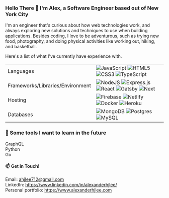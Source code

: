 ### Hello There 👋 I'm Alex, a Software Engineer based out of New York City

I'm an engineer that's curious about how web technologies work, and always exploring new solutions and techniques to use when building applications. Besides coding, I love to be adventurous, such as trying new food, photography, and doing physical activities like working out, hiking, and basketball.

Here's a list of what I've currently have experience with.

<table>
  <tr>
    <td>Languages</td>
    <td>
      <img alt="JavaScript" src="https://img.shields.io/badge/javascript%20-%23323330.svg?&style=for-the-badge&logo=javascript&logoColor=%23F7DF1E"/> 
      <img alt="HTML5" src="https://img.shields.io/badge/html5%20-%23E34F26.svg?&style=for-the-badge&logo=html5&logoColor=white"/> 
      <img alt="CSS3" src="https://img.shields.io/badge/css3%20-%231572B6.svg?&style=for-the-badge&logo=css3&logoColor=white"/>
      <img alt="TypeScript" src="https://img.shields.io/badge/typescript%20-%23323330.svg?&style=for-the-badge&logo=typescript&logoColor=blue"/> 
    </td>
  </tr>
  <tr>
    <td>Frameworks/Libraries/Environment</td>
    <td>
      <img alt="NodeJS" src="https://img.shields.io/badge/nodejs%20-%2343853D.svg?&style=for-the-badge&logo=node.js&logoColor=white"/> 
      <img alt="Express.js" src="https://img.shields.io/badge/express%20-%23404d59.svg?&style=for-the-badge"/> 
      <img alt="React" src="https://img.shields.io/badge/react%20-%2320232a.svg?&style=for-the-badge&logo=react&logoColor=%2361DAFB"/> 
      <img alt="Gatsby" src="https://img.shields.io/badge/gatsby-blueviolet?&style=for-the-badge&logo=gatsby&logoColor=white"/>
      <img alt="Next" src="https://img.shields.io/badge/next-black?&style=for-the-badge&logo=nexty&logoColor=white"/>
  </tr>
  <tr>
    <td>Hosting</td>
    <td>
      <img alt="Firebase" src="https://img.shields.io/badge/-Firebase-orange?&style=for-the-badge&logo=firebase&logoColor=white"/>
      <img alt="Netlify" src="https://img.shields.io/badge/-Netlify-turquoise?&style=for-the-badge&logo=netlify&logoColor=white"/>
      <img alt="Docker" src="https://img.shields.io/badge/-Docker-blue?&style=for-the-badge&logo=docker&logoColor=white"/>
      <img alt="Heroku" src="https://img.shields.io/badge/-Heroku-blueviolet?&style=for-the-badge&logo=heroku&logoColor=white"/>
    </td>
  </tr>
  <tr>
    <td>Databases</td>
    <td>
      <img alt="MongoDB" src ="https://img.shields.io/badge/MongoDB-%234ea94b.svg?&style=for-the-badge&logo=mongodb&logoColor=white"/> 
      <img alt="Postgres" src ="https://img.shields.io/badge/-Postgres-%23336791?&style=for-the-badge&logo=PostgreSQL&logoColor=white"/>
      <img alt="MySQL" src ="https://img.shields.io/badge/-MySQL-%23336791?&style=for-the-badge&logo=MySQL&logoColor=white"/>
    </td>
  </tr>
</table>

### 🌱 Some tools I want to learn in the future
GraphQL
<br />
Python
<br />
Go
<br />

#### 📫 Get in Touch!
Email: ahjlee712@gmail.com
<br />
LinkedIn: https://www.linkedin.com/in/alexanderhjlee/
<br />
Personal portfolio: https://www.alexanderhjlee.com
<!--
**acerslee/acerslee** is a ✨ _special_ ✨ repository because its `README.md` (this file) appears on your GitHub profile.

Here are some ideas to get you started:

- 🔭 I’m currently working on ...

- 👯 I’m looking to collaborate on ...
- 🤔 I’m looking for help with ...
- 💬 Ask me about ...
-->
